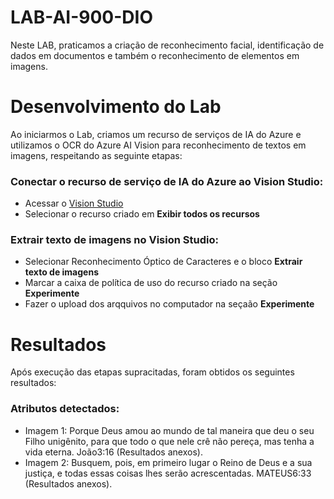 # LAB-AI-900-DIO
Neste LAB, praticamos a criação de reconhecimento facial, identificação de dados em documentos e também o reconhecimento de elementos em imagens.

# Desenvolvimento do Lab
Ao iniciarmos o Lab, criamos um recurso de serviços de IA do Azure e utilizamos o OCR do Azure AI Vision para reconhecimento de textos em imagens, respeitando as seguinte etapas:

### Conectar o recurso de serviço de IA do Azure ao Vision Studio:
- Acessar o [Vision Studio](https://portal.vision.cognitive.azure.com)
- Selecionar o recurso criado em **Exibir todos os recursos**

### Extrair texto de imagens no Vision Studio:
- Selecionar Reconhecimento Óptico de Caracteres e o bloco **Extrair texto de imagens**
- Marcar a caixa de política de uso do recurso criado na seção **Experimente**
- Fazer o upload dos arqquivos no computador na seçaão **Experimente**

# Resultados
Após execução das etapas supracitadas, foram obtidos os seguintes resultados:

### Atributos detectados:
- Imagem 1: Porque Deus amou ao mundo de tal maneira que deu o seu Filho unigênito, para que todo o que nele crê não pereça, mas tenha a vida eterna. João3:16 (Resultados anexos).
- Imagem 2: Busquem, pois, em primeiro lugar o Reino de Deus e a sua justiça, e todas essas coisas lhes serão acrescentadas. MATEUS6:33 (Resultados anexos).
